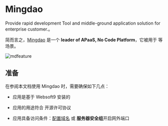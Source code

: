 # Mingdao

Provide rapid development Tool and middle-ground application solution for enterprise customer.。  

简而言之，[Mingdao](https://www.mingdao.com/) 是一个 **leader of APaaS, No Code Platform**，它被用于   等场景。   


![mdfeature](https://libs.websoft9.com/Websoft9/DocsPicture/zh/mingdao/mingdao-tables-websoft9.jpg)


## 准备

在参阅本文档使用 Mingdao 时，需要确保如下几点：

- 应用是基于 Websoft9 安装的

- 应用的用途符合 [](https://some_license_url) 开源许可协议

- 应用具备访问条件：[配置域名](./guide/appsetdomain) 或 **服务器安全组**开启网外端口